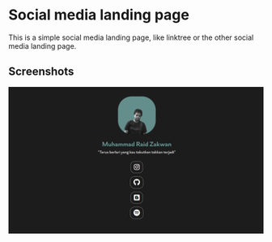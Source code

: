 
# Social media landing page

This is a simple social media landing page, like linktree or the other social media landing page.
## Screenshots

![Screenshot.png](Screenshot.png)

